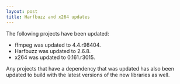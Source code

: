 ```yaml
---
layout: post
title: Harfbuzz and x264 updates
---
```


The following projects have been updated:
* ffmpeg was updated to 4.4.r98404.
* Harfbuzz was updated to 2.6.8.
* x264 was updated to 0.161.r3015.

Any projects that have a dependency that was updated has also been updated to build with the latest versions of the new libraries as well.